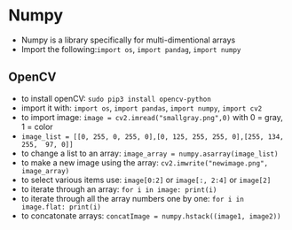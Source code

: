 # Numpy
* Numpy is a library specifically for multi-dimentional arrays
* Import the following:`import os`, `import pandag`, `import numpy`

## OpenCV
* to install openCV: `sudo pip3 install opencv-python`
* import it with: `import os`, `import pandas`, `import numpy`, `import cv2`
* to import image: `image = cv2.imread("smallgray.png",0)` with 0 = gray, 1 = color
* `image_list = [[0, 255, 0, 255, 0],[0, 125, 255, 255, 0],[255, 134, 255,  97, 0]]`
* to change a list to an array: `image_array = numpy.asarray(image_list)`
* to make a new image using the array: `cv2.imwrite("newimage.png", image_array)`
* to select various items use: `image[0:2]` or `image[:, 2:4]` or `image[2]`
* to iterate through an array: `for i in image: print(i)`
* to iterate through all the array numbers one by one: `for i in image.flat: print(i)`
* to concatonate arrays: `concatImage = numpy.hstack((image1, image2))`
